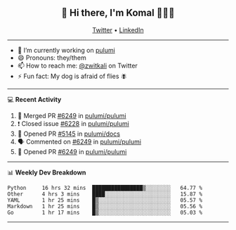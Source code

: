 <h2 align="center"> 👋 Hi there, I'm Komal 🧑🏾‍💻 </h2>
<p align="center">
    <a href="https://twitter.com/zwitkali">Twitter</a> •
    <a href="https://www.linkedin.com/in/komal-ali/">LinkedIn</a>
</p>

--------

- 🔭 I’m currently working on [pulumi](https://github.com/pulumi/pulumi)
- 😄 Pronouns: they/them
- 📫 How to reach me: [@zwitkali](https://twitter.com/zwitkali) on Twitter
- ⚡ Fun fact: My dog is afraid of flies 🪰

--------
💻 **Recent Activity**

<!--START_SECTION:activity-->
1. 🎉 Merged PR [#6249](https://github.com/pulumi/pulumi/pull/6249) in [pulumi/pulumi](https://github.com/pulumi/pulumi)
2. ❗️ Closed issue [#6228](https://github.com/pulumi/pulumi/issues/6228) in [pulumi/pulumi](https://github.com/pulumi/pulumi)
3. 💪 Opened PR [#5145](https://github.com/pulumi/docs/pull/5145) in [pulumi/docs](https://github.com/pulumi/docs)
4. 🗣 Commented on [#6249](https://github.com/pulumi/pulumi/issues/6249) in [pulumi/pulumi](https://github.com/pulumi/pulumi)
5. 💪 Opened PR [#6249](https://github.com/pulumi/pulumi/pull/6249) in [pulumi/pulumi](https://github.com/pulumi/pulumi)
<!--END_SECTION:activity-->

--------

📊 **Weekly Dev Breakdown**
<!--START_SECTION:waka-->
```text
Python     16 hrs 32 mins  ████████████████▒░░░░░░░░   64.77 % 
Other      4 hrs 3 mins    ████░░░░░░░░░░░░░░░░░░░░░   15.87 % 
YAML       1 hr 25 mins    █▒░░░░░░░░░░░░░░░░░░░░░░░   05.57 % 
Markdown   1 hr 25 mins    █▒░░░░░░░░░░░░░░░░░░░░░░░   05.56 % 
Go         1 hr 17 mins    █▒░░░░░░░░░░░░░░░░░░░░░░░   05.03 % 
```
<!--END_SECTION:waka-->

--------